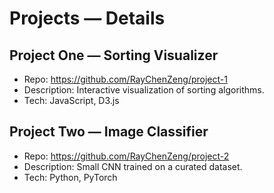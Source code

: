 # Projects — Details

## Project One — Sorting Visualizer
- Repo: https://github.com/RayChenZeng/project-1
- Description: Interactive visualization of sorting algorithms.
- Tech: JavaScript, D3.js

## Project Two — Image Classifier
- Repo: https://github.com/RayChenZeng/project-2
- Description: Small CNN trained on a curated dataset.
- Tech: Python, PyTorch